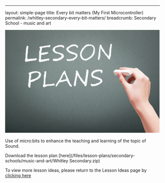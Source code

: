 ---
layout: simple-page
title: Every bit matters (My First Microcontroller)
permalink: /whitley-secondary-every-bit-matters/
breadcrumb: Secondary School - music and art


![anything](/images/in-schools/digital-maker/lesson-plans/generic-lesson-plan.jpg)

Use of micro:bits to enhance the teaching and learning of the topic of Sound.

Download the lesson plan [here](/files/lesson-plans/secondary-schools/music-and-art/Whitley Secondary.zip)

To view more lesson ideas, please return to the Lesson Ideas page by [clicking here](/in-schools/digital-maker/lesson-ideas-secondary/)
